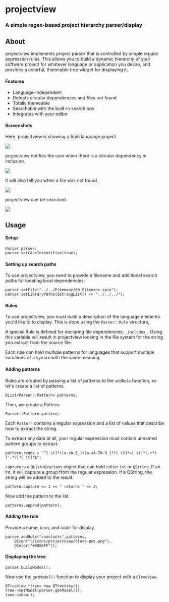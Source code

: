 # projectview

### A simple regex-based project hierarchy parser/display

## About

projectview implements project parser that is controlled by simple regular expression rules. This allows you to build a dynamic hierarchy of your software project for whatever language or application you desire, and provides a colorful, themeable tree widget for displaying it.

#### Features

* Language-independent
* Detects circular dependencies and files not found
* Totally themeable
* Searchable with the built-in search box
* Integrates with your editor

#### Screenshots

Here, projectview is showing a Spin language project.

![](https://raw.githubusercontent.com/parallaxinc/projectview/master/screenshots/projectview.png)

projectview notifies the user when there is a circular dependency in inclusion.

![](https://raw.githubusercontent.com/parallaxinc/projectview/master/screenshots/circular.png)

It will also tell you when a file was not found.

![](https://raw.githubusercontent.com/parallaxinc/projectview/master/screenshots/notfound.png)

projectview can be searched.

![](https://raw.githubusercontent.com/parallaxinc/projectview/master/screenshots/search.png)

## Usage

#### Setup

    Parser parser;
    parser.setCaseInsensitive(true);

#### Setting up search paths

To use projectview, you need to provide a filename and
additional search paths for locating local dependencies.

    parser.setFile("../../Pikemanz/00_Pikemanz.spin");
    parser.setLibraryPaths(QStringList() << "../../../");

#### Rules

To use projectview, you must build a description of the
language elements you'd like to to display. This is done using the
`Parser::Rule` structure,

A special Rule is defined for declaring file dependencies: `_includes_`.
Using this variable will result in projectview looking in the file system
for the string you extract from the source file.

Each rule can hold multiple patterns for languages that support multiple
variations of a syntax with the same meaning.

#### Adding patterns

Rules are created by passing a list of patterns to the `addRule` function,
so let's create a list of patterns.

    QList<Parser::Pattern> patterns;

Then, we create a Pattern.

    Parser::Pattern pattern;

Each `Pattern` contains a regular expression and a list
of values that describe how to extract the string.

To extract any data at all, your regular expression must contain
unnamed pattern groups to extract.

    pattern.regex = "^[ \t]*([a-zA-Z_]+[a-zA-Z0-9_]*)[ \t]*=[ \t]*(.+?)('.*?)?[ \t]*$";

`capture` is a `QList<QVariant` object that can hold either `int` or
`QString`. If an int, it will capture a group from the regular expression. If
a QString, the string will be added to the result.

    pattern.capture << 1 << " returns " << 2;

Now add the pattern to the list.

    patterns.append(pattern);

#### Adding the rule

Provide a name, icon, and color for display.

    parser.addRule("constants",patterns,
        QIcon(":/icons/projectview/block-pub.png"),
        QColor("#0000FF"));

#### Displaying the tree

    parser.buildModel();
    
Now use the `getModel()` function to display your project with a 
`QTreeView`.

    QTreeView *tree= new QTreeView();
    tree->setModel(parser.getModel());
    tree->show();
